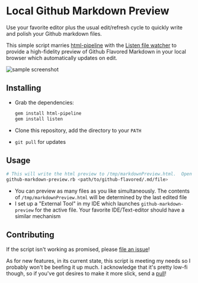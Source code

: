 # Local Github Markdown Preview

Use your favorite editor plus the usual edit/refresh cycle to quickly write and polish your Github markdown files.

This simple script marries [html-pipeline](https://github.com/jch/html-pipeline) with the [Listen file watcher](https://github.com/guard/listen) to provide a high-fidelity preview of Github Flavored Markdown in your local browser which automatically updates on edit.

![sample screenshot](https://raw.github.com/dmarcotte/github-markdown-preview/5550878814c72bfcb02a033b4ca4ec9c8feb3216/screenshot.png "Local Github Markdown Preview output")

## Installing
* Grab the dependencies:

    ```bash
    gem install html-pipeline
    gem install listen
    ```
* Clone this repository, add the directory to your `PATH`
* `git pull` for updates

## Usage
```bash
# This will write the html preview to /tmp/markdownPreview.html.  Open in your favorite browser and enjoy!
github-markdown-preview.rb <path/to/github-flavored/.md/file>
```
* You can preview as many files as you like simultaneously.  The contents of `/tmp/markdownPreview.html` will be determined by the last edited file
* I set up a "External Tool" in my IDE which launches `github-markdown-preview` for the active file.  Your favorite IDE/Text-editor should have a similar mechanism

## Contributing

If the script isn't working as promised, please [file an issue](https://github.com/dmarcotte/github-markdown-preview/issues)!

As for new features, in its current state, this script is meeting my needs so I probably won't be beefing it up much.  I acknowledge that it's pretty low-fi though, so if you've got desires to make it more slick, send a [pull](https://github.com/dmarcotte/github-markdown-preview/pulls)!